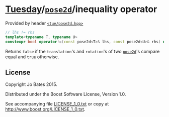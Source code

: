[Tuesday](../../../README.md)/[`pose2d`](../../headers/pose2d.md)/inequality operator
=====================================================================================
Provided by header [`<tue/pose2d.hpp>`](../../headers/pose2d.md)

```c++
// lhs != rhs
template<typename T, typename U>
constexpr bool operator!=(const pose2d<T>& lhs, const pose2d<U>& rhs) noexcept;
```

Returns `false` if the `translation`'s and `rotation`'s of two
[`pose2d`](../../headers/pose2d.md)'s compare equal and `true` otherwise.

License
-------
Copyright Jo Bates 2015.

Distributed under the Boost Software License, Version 1.0.

See accompanying file [LICENSE_1_0.txt](../../../LICENSE_1_0.txt) or copy at
http://www.boost.org/LICENSE_1_0.txt.
